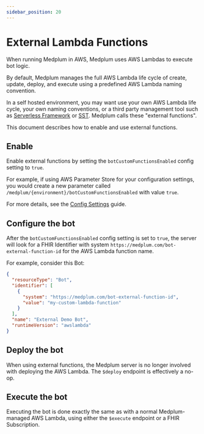 ```yaml
---
sidebar_position: 20
---
```


# External Lambda Functions

When running Medplum in AWS, Medplum uses AWS Lambdas to execute bot logic.

By default, Medplum manages the full AWS Lambda life cycle of create, update, deploy, and execute using a predefined AWS Lambda naming convention.

In a self hosted environment, you may want use your own AWS Lambda life cycle, your own naming conventions, or a third party management tool such as [Serverless Framework](https://www.serverless.com/) or [SST](https://sst.dev/). Medplum calls these "external functions".

This document describes how to enable and use external functions.

## Enable

Enable external functions by setting the `botCustomFunctionsEnabled` config setting to `true`.

For example, if using AWS Parameter Store for your configuration settings, you would create a new parameter called `/medplum/{environment}/botCustomFunctionsEnabled` with value `true`.

For more details, see the [Config Settings](/docs/self-hosting/config-settings) guide.

## Configure the bot

After the `botCustomFunctionsEnabled` config setting is set to `true`, the server will look for a FHIR Identifier with system `https://medplum.com/bot-external-function-id` for the AWS Lambda function name.

For example, consider this Bot:

```json
{
  "resourceType": "Bot",
  "identifier": [
    {
      "system": "https://medplum.com/bot-external-function-id",
      "value": "my-custom-lambda-function"
    }
  ],
  "name": "External Demo Bot",
  "runtimeVersion": "awslambda"
}
```

## Deploy the bot

When using external functions, the Medplum server is no longer involved with deploying the AWS Lambda. The `$deploy` endpoint is effectively a no-op.

## Execute the bot

Executing the bot is done exactly the same as with a normal Medplum-managed AWS Lambda, using either the `$execute` endpoint or a FHIR Subscription.
